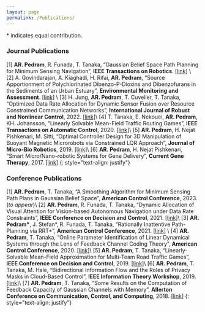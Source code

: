 ```yaml
---
layout: page
permalink: /Publications/
---
```

\* indicates equal contribution.

### Journal Publications
[1] **AR. Pedram**, R. Funada, T. Tanaka, “Gaussian Belief Space Path Planning for Minimum Sensing Navigation”, **IEEE Transactions on Robotics**. [[link]](https://ieeexplore.ieee.org/stamp/stamp.jsp?arnumber=10001826) \\
[2] A. Govindarajan, A. Kiaghadi, H. Rifai, **AR. Pedram**,  “Source Apportionment of Polychlorinated
Dibenzo-P-Dioxins and Dibenzofurans in the Sediments of an Urban Estuary”, **Environmental Monitoring and Assessment**. [[link]](https://link.springer.com/article/10.1007/s10661-022-10878-z) \\
[3] H. Jung, **AR. Pedram**, T. Cuvelier, T. Tanaka, “Optimized Data Rate Allocation for Dynamic Sensor Fusion over Resource Constrained Communication Networks”, **International Journal of Robust and Nonlinear Control**, 2022.
[[link]](https://onlinelibrary.wiley.com/doi/pdf/10.1002/rnc.6076)\\
[4] T. Tanaka, E. Nekouei, **AR. Pedram**, KH. Johansson, “Linearly Solvable Mean-Field Traffic Routing
Games”, **IEEE Transactions on Automatic Control**, 2020. [[link]](https://ieeexplore.ieee.org/stamp/stamp.jsp?arnumber=9061051)\\
[5] **AR. Pedram**, H. Nejat Pishkenari, M. Sitti, “Optimal Controller Design for 3D Manipulation of
Buoyant Magnetic Microrobots via Constrained LQR Approach”, **Journal of Micro-Bio Robotics**, 2019. [[link]](https://link.springer.com/content/pdf/10.1007/s12213-019-00121-3.pdf)\\
[6] **AR. Pedram**, H. Nejat Pishkenari, “Smart Micro/Nano-robotic Systems for Gene Delivery”, **Current Gene Therapy**, 2017. 
[[link]](https://www.researchgate.net/profile/Ali-Reza-Pedram/publication/316896127_Smart_MicroNano-robotic_Systems_for_Gene_Delivery/links/5d950061458515c1d38ed53f/Smart-Micro-Nano-robotic-Systems-for-Gene-Delivery.pdf) 
{: style="text-align: justify"}

### Conference Publications
[1] **AR. Pedram**, T. Tanaka, “A Smoothing Algorithm for Minimum Sensing Path Plans in Gaussian Belief Space”, **American Control Conference**, 2023. (_to appear_)\\
[2] **AR. Pedram**, R. Funada, T. Tanaka, “Dynamic Allocation of Visual Attention for Vision-based Autonomous Navigation under Data Rate Constraints”, **IEEE Conference on Decision and Control**, 2021. [[link]](https://ieeexplore.ieee.org/stamp/stamp.jsp?arnumber=9683570)\\
[3] **AR. Pedram\***, J. Stefan\*, R. Funada, T. Tanaka, “Rationally Inattentive Path-Planning via RRT\*”, **American Control Conference**, 2021. [[link]](https://ieeexplore.ieee.org/stamp/stamp.jsp?arnumber=9483305) \\
[4] **AR. Pedram**, T. Tanaka, “Online Parameter Identification of Linear Dynamical Systems through the Lens of Feedback Channel Coding Theory”, **American Control Conference**, 2020. [[link]](https://ieeexplore.ieee.org/stamp/stamp.jsp?arnumber=9147986)\\
[5] **AR. Pedram**, T. Tanaka, “Linearly-Solvable Mean-Field Approximation for Multi-Team Road Traffic Games”, **IEEE Conference on Decision and Control**, 2019. [[link]](https://ieeexplore.ieee.org/stamp/stamp.jsp?arnumber=9029579)\\
[6] **AR. Pedram**, T. Tanaka, M. Hale, “Bidirectional Information Flow and the Roles of Privacy Masks in Cloud-Based Control”, **IEEE Information Theory Workshop**, 2019. [[link]](https://ieeexplore.ieee.org/stamp/stamp.jsp?arnumber=8989371)\\
[7] **AR. Pedram**, T. Tanaka, “Some Results on the Computation of Feedback Capacity of Gaussian Channels with Memory”, **Allerton Conference on Communication, Control,
and Computing**, 2018. [[link]](https://ieeexplore.ieee.org/stamp/stamp.jsp?arnumber=8636014)
{: style="text-align: justify"}

